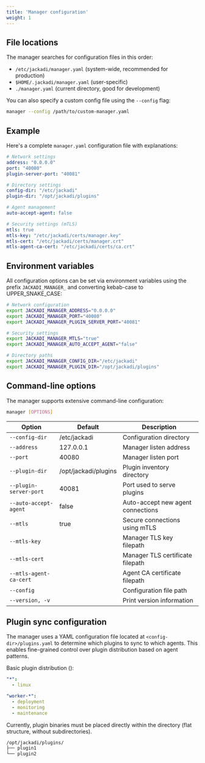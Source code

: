 ```yaml
---
title: 'Manager configuration'
weight: 1
---
```


## File locations

The manager searches for configuration files in this order:
- `/etc/jackadi/manager.yaml` (system-wide, recommended for production)
- `$HOME/.jackadi/manager.yaml` (user-specific)
- `./manager.yaml` (current directory, good for development)

You can also specify a custom config file using the `--config` flag:
```sh
manager --config /path/to/custom-manager.yaml
```

## Example

Here's a complete `manager.yaml` configuration file with explanations:

```yaml
# Network settings
address: "0.0.0.0"
port: "40080"
plugin-server-port: "40081"

# Directory settings
config-dir: "/etc/jackadi"
plugin-dir: "/opt/jackadi/plugins"

# Agent management
auto-accept-agent: false

# Security settings (mTLS)
mtls: true
mtls-key: "/etc/jackadi/certs/manager.key"
mtls-cert: "/etc/jackadi/certs/manager.crt"
mtls-agent-ca-cert: "/etc/jackadi/certs/ca.crt"
```

## Environment variables

All configuration options can be set via environment variables using the prefix `JACKADI_MANAGER_` and converting kebab-case to UPPER_SNAKE_CASE:

```sh
# Network configuration
export JACKADI_MANAGER_ADDRESS="0.0.0.0"
export JACKADI_MANAGER_PORT="40080"
export JACKADI_MANAGER_PLUGIN_SERVER_PORT="40081"

# Security settings
export JACKADI_MANAGER_MTLS="true"
export JACKADI_MANAGER_AUTO_ACCEPT_AGENT="false"

# Directory paths
export JACKADI_MANAGER_CONFIG_DIR="/etc/jackadi"
export JACKADI_MANAGER_PLUGIN_DIR="/opt/jackadi/plugins"
```

## Command-line options

The manager supports extensive command-line configuration:

```sh
manager [OPTIONS]
```

| Option | Default | Description |
|--------|---------|-------------|
| `--config-dir` | /etc/jackadi | Configuration directory |
| `--address` | 127.0.0.1 | Manager listen address |
| `--port` | 40080 | Manager listen port |
| `--plugin-dir` | /opt/jackadi/plugins | Plugin inventory directory |
| `--plugin-server-port` | 40081 | Port used to serve plugins |
| `--auto-accept-agent` | false | Auto-accept new agent connections |
| `--mtls` | true | Secure connections using mTLS |
| `--mtls-key` | | Manager TLS key filepath |
| `--mtls-cert` | | Manager TLS certificate filepath |
| `--mtls-agent-ca-cert` | | Agent CA certificate filepath |
| `--config` | | Configuration file path |
| `--version, -v` | | Print version information |

## Plugin sync configuration

The manager uses a YAML configuration file located at `<config-dir>/plugins.yaml` to determine which plugins to sync to which agents. This enables fine-grained control over plugin distribution based on agent patterns.

Basic plugin distribution ():
```yaml {filename="/etc/jackadi/plugins.yaml"}
"*":
  - linux

"worker-*":
  - deployment
  - monitoring
  - maintenance
```

Currently, plugin binaries must be placed directly within the directory (flat structure, without subdirectories).

```sh
/opt/jackadi/plugins/
├── plugin1
└── plugin2
```
